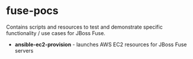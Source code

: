 # fuse-pocs

Contains scripts and resources to test and demonstrate specific functionality / use cases for JBoss Fuse.

- **ansible-ec2-provision** - launches AWS EC2 resources for JBoss Fuse servers